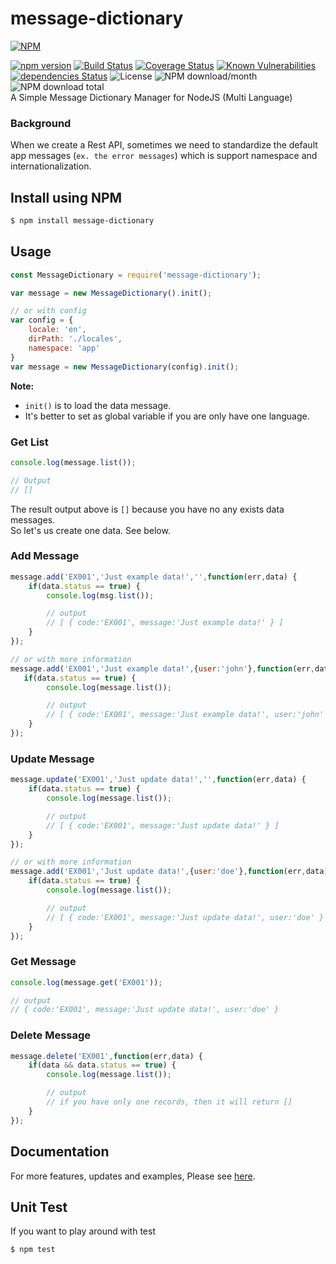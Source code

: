 # message-dictionary
[![NPM](https://nodei.co/npm/message-dictionary.png?downloads=true&downloadRank=true&stars=true)](https://nodei.co/npm/message-dictionary/)  
  
[![npm version](https://img.shields.io/npm/v/message-dictionary.svg?style=flat-square)](https://www.npmjs.org/package/message-dictionary)
[![Build Status](https://travis-ci.org/aalfiann/message-dictionary.svg?branch=master)](https://travis-ci.org/aalfiann/message-dictionary)
[![Coverage Status](https://coveralls.io/repos/github/aalfiann/message-dictionary/badge.svg?branch=master)](https://coveralls.io/github/aalfiann/message-dictionary?branch=master)
[![Known Vulnerabilities](https://snyk.io//test/github/aalfiann/message-dictionary/badge.svg?targetFile=package.json)](https://snyk.io//test/github/aalfiann/message-dictionary?targetFile=package.json)
[![dependencies Status](https://david-dm.org/aalfiann/message-dictionary/status.svg)](https://david-dm.org/aalfiann/message-dictionary)
![License](https://img.shields.io/npm/l/message-dictionary)
![NPM download/month](https://img.shields.io/npm/dm/message-dictionary.svg)
![NPM download total](https://img.shields.io/npm/dt/message-dictionary.svg)  
A Simple Message Dictionary Manager for NodeJS (Multi Language)


### Background
When we create a Rest API, sometimes we need to standardize the default app messages (`ex. the error messages`) which is support namespace and internationalization.

## Install using NPM
```bash
$ npm install message-dictionary
```

## Usage
```javascript
const MessageDictionary = require('message-dictionary');

var message = new MessageDictionary().init();

// or with config
var config = {
    locale: 'en',
    dirPath: './locales',
    namespace: 'app'
}
var message = new MessageDictionary(config).init();
```  
**Note:**
- `init()` is to load the data message.
- It's better to set as global variable if you are only have one language.


### Get List
```javascript
console.log(message.list());

// Output
// []
```
The result output above is `[]` because you have no any exists data messages.  
So let's us create one data. See below.  

### Add Message
```javascript
message.add('EX001','Just example data!','',function(err,data) {
    if(data.status == true) {
        console.log(msg.list());

        // output
        // [ { code:'EX001', message:'Just example data!' } ]
    }
});

// or with more information
message.add('EX001','Just example data!',{user:'john'},function(err,data) {
   if(data.status == true) {
        console.log(message.list());

        // output
        // [ { code:'EX001', message:'Just example data!', user:'john' } ]
    }
});
```

### Update Message
```javascript
message.update('EX001','Just update data!','',function(err,data) {
    if(data.status == true) {
        console.log(message.list());

        // output
        // [ { code:'EX001', message:'Just update data!' } ]
    } 
});

// or with more information
message.add('EX001','Just update data!',{user:'doe'},function(err,data) {
    if(data.status == true) {
        console.log(message.list());

        // output
        // [ { code:'EX001', message:'Just update data!', user:'doe' } ]
    }
});
```

### Get Message
```javascript
console.log(message.get('EX001'));

// output
// { code:'EX001', message:'Just update data!', user:'doe' }
```

### Delete Message
```javascript
message.delete('EX001',function(err,data) {
    if(data && data.status == true) {
        console.log(message.list());

        // output
        // if you have only one records, then it will return []
    } 
});
```

## Documentation
For more features, updates and examples, Please see [here](https://github.com/aalfiann/message-dictionary/wiki).

## Unit Test
If you want to play around with test
```bash
$ npm test
```